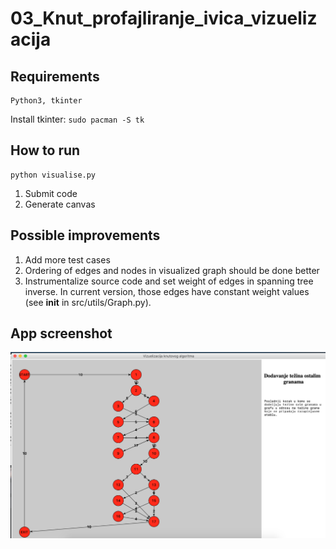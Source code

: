 # 03_Knut_profajliranje_ivica_vizuelizacija

## Requirements

```
Python3, tkinter
```

Install tkinter: ``` sudo pacman -S tk ```

## How to run

```
python visualise.py 
```

1. Submit code
2. Generate canvas

## Possible improvements

1. Add more test cases
2. Ordering of edges and nodes in visualized graph should be done better
3. Instrumentalize source code and set weight of edges in spanning tree inverse. In current version, those edges have constant weight values (see __init__ in src/utils/Graph.py).

## App screenshot

![slika](img/slikaGrafa.png)
